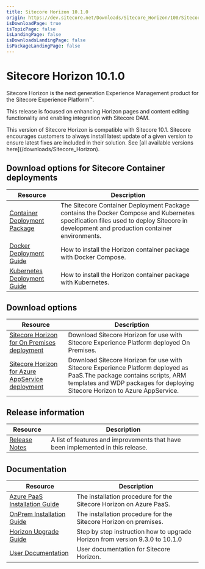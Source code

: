 ```yaml
---
title: Sitecore Horizon 10.1.0
origin: https://dev.sitecore.net/Downloads/Sitecore_Horizon/100/Sitecore_Horizon_1010
isDownloadPage: true
isTopicPage: false
isLandingPage: false
isDownloadsLandingPage: false
isPackageLandingPage: false
---
```


# Sitecore Horizon 10.1.0

Sitecore Horizon is the next generation Experience Management product for the Sitecore Experience Platform™.

This release is focused on enhancing Horizon pages and content editing functionality and enabling integration with Sitecore DAM.

  <Alert variant='warning' mb={4}>
    <AlertIcon />
    This version of Sitecore Horizon is compatible with Sitecore 10.1.
  </Alert>
  
  <Alert variant='warning' mb={4}>
    <AlertIcon />
    Sitecore encourages customers to always install latest update of a given version to ensure latest fixes are included in their solution. See [all available versions here](/downloads/Sitecore_Horizon).
  </Alert>
  

## Download options for Sitecore Container deployments

 | Resource | Description |
 | --- | --- |
 | [Container Deployment Package](https://github.com/Sitecore/container-deployment/releases/tag/horizon%2F10.1.0.02700) | The Sitecore Container Deployment Package contains the Docker Compose and Kubernetes specification files used to deploy Sitecore in development and production container environments. |
 | [Docker Deployment Guide](https://scdp.blob.core.windows.net/downloads/Sitecore%20Horizon/100/Sitecore%20Horizon%201010/Secure/Docker_deployment_guide_for_Sitecore_Horizon_10_1-en.pdf) | How to install the Horizon container package with Docker Compose. |
 | [Kubernetes Deployment Guide](https://scdp.blob.core.windows.net/downloads/Sitecore%20Horizon/100/Sitecore%20Horizon%201010/Secure/Kubernetes_deployment_guide_for_Sitecore_Horizon_10_1-en.pdf) | How to install the Horizon container package with Kubernetes. |

## Download options

 | Resource | Description |
 | --- | --- |
 | [Sitecore Horizon for On Premises deployment](https://scdp.blob.core.windows.net/downloads/Sitecore%20Horizon/100/Sitecore%20Horizon%201010/Secure/Sitecore%20Horizon%2010.1.0%20rev.%2002700.zip) | Download Sitecore Horizon for use with Sitecore Experience Platform deployed On Premises. |
 | [Sitecore Horizon for Azure AppService deployment](https://scdp.blob.core.windows.net/downloads/Sitecore%20Horizon/100/Sitecore%20Horizon%201010/Secure/Sitecore%20Horizon%20for%20Azure%2010.1.0%20rev.%2002700.zip) | Download Sitecore Horizon for use with Sitecore Experience Platform deployed as PaaS.The package contains scripts, ARM templates and WDP packages for deploying Sitecore Horizon to Azure AppService. |

## Release information

 | Resource | Description |
 | --- | --- |
 | [Release Notes](/downloads/Sitecore_Horizon/100/Sitecore_Horizon_1010/Release_Notes) | A list of features and improvements that have been implemented in this release. |

## Documentation

 | Resource | Description |
 | --- | --- |
 | [Azure PaaS Installation Guide](https://scdp.blob.core.windows.net/downloads/Sitecore%20Horizon/100/Sitecore%20Horizon%201010/Secure/Azure%20Deployment%20Guide%20-%20Horizon%2010_1.pdf) | The installation procedure for the Sitecore Horizon on Azure PaaS. |
 | [OnPrem Installation Guide](https://scdp.blob.core.windows.net/downloads/Sitecore%20Horizon/100/Sitecore%20Horizon%201010/Secure/On-prem%20Installation%20Guide%20-%20Horizon%2010_1.pdf) | The installation procedure for the Sitecore Horizon on premises. |
 | [Horizon Upgrade Guide](https://scdp.blob.core.windows.net/downloads/Sitecore%20Horizon/100/Sitecore%20Horizon%201010/Secure/Horizon_Upgrade_Guide_10.1.0.pdf) | Step by step instruction how to upgrade Horizon from version 9.3.0 to 10.1.0 |
 | [User Documentation](https://doc.sitecore.com/users/101/sitecore-experience-platform/en/horizon.html) | User documentation for Sitecore Horizon. |